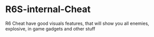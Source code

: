 # R6S-internal-Cheat
R6 Cheat have good visuals features, that will show you all enemies, explosive, in game gadgets and other stuff
